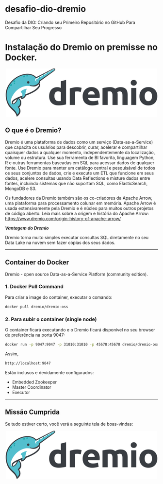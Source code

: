 # desafio-dio-dremio
Desafio da DIO:  Criando seu Primeiro Repositório no GitHub Para Compartilhar Seu Progresso

# Instalação do Dremio on premisse no Docker. 

<p align="center"><img src="./dremio-logo-dark.png" width="500"></p>

## O que é o Dremio?

Dremio é uma plataforma de dados como um serviço (Data-as-a-Service) que capacita os usuários para descobrir, curar, acelerar e compartilhar quaisquer dados a qualquer momento, independentemente da localização, volume ou estrutura. Use sua ferramenta de BI favorita, linguagem Python, R e outras ferramentas baseadas em SQL para acessar dados de qualquer fonte. Use Dremio para manter um catálogo central e pesquisável de todos os seus conjuntos de dados, crie e execute um ETL que funcione em seus dados, acelere consultas usando Data Reflections e misture dados entre fontes, incluindo sistemas que não suportam SQL, como ElasticSearch, MongoDB e S3.

Os fundadores da Dremio também são os co-criadores da Apache Arrow, uma plataforma para processamento colunar em memória. Apache Arrow é usada extensivamente pela Dremio e é núcleo para muitos outros projetos de código aberto. Leia mais sobre a origem e história do Apache Arrow: https://www.dremio.com/origin-history-of-apache-arrow/

__*Vantagem do Dremio*__

Dremio torna muito simples executar consultas SQL diretamente no seu Data Lake na nuvem sem fazer cópias dos seus dados.

---

## Container do Docker

Dremio - open source Data-as-a-Service Platform (community edition).  

### 1. Docker Pull Command

Para criar a image do container, executar o comando:

``` bash
docker pull dremio/dremio-oss 
```

### 2. Para subir o container (single node)

O container ficará executando e o Dremio ficará disponível no seu browser de preferência na porta 9047:

```bash
docker run -p 9047:9047 -p 31010:31010 -p 45678:45678 dremio/dremio-oss
```
Assim, 

```html
http://localhost:9047
```

Estão inclusos e devidamente configurados:
* Embedded Zookeeper
* Master Coordinator
* Executor

---

## Missão Cumprida
Se tudo estiver certo, você verá a seguinte tela de boas-vindas:

<p align="center"><img src="./dremio-logo-dark.png" width="500"></p>
